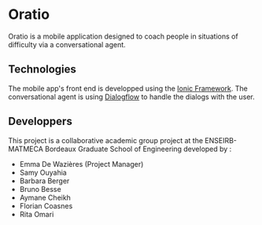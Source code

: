 # Oratio

Oratio is a mobile application designed to coach people in situations of difficulty via a conversational agent.

## Technologies

The mobile app's front end is developped using the [Ionic Framework](https://ionicframework.com/). The conversational agent is using [Dialogflow](https://dialogflow.com/) to handle the dialogs with the user.

## Developpers

This project is a collaborative academic group project at the ENSEIRB-MATMECA Bordeaux Graduate School of Engineering developed by :

- Emma De Wazières (Project Manager)
- Samy Ouyahia
- Barbara Berger
- Bruno Besse
- Aymane Cheikh
- Florian Coasnes
- Rita Omari

